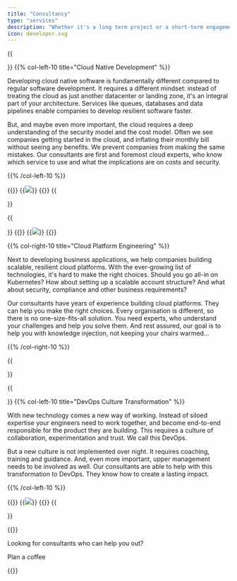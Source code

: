 ```yaml
---
title: "Consultancy"
type: "services"
description: "Whether it's a long term project or a short-term engagement, developing serverless applications or building a cloud platform: we can help."
icon: developer.svg
---
```


{{<section>}}
{{% col-left-10 title="Cloud Native Development" %}}

Developing cloud native software is fundamentally different compared to regular software development. It requires a different mindset: instead of treating the cloud as just another datacenter or landing zone, it's an integral part of your architecture. Services like queues, databases and data pipelines enable companies to develop resilient software faster.

But, and maybe even more important, the cloud requires a deep understanding of the security model and the cost model. Often we see companies getting started in the cloud, and inflating their monthly bill without seeing any benefits. We prevent companies from making the same mistakes. Our consultants are first and foremost cloud experts, who know which service to use and what the implications are on costs and security.

{{% /col-left-10 %}}

{{<col-right-2>}}
{{<img class="img-fluid" src="/img/icons/developer.svg">}}
{{</col-right-2>}}
{{</section>}}


{{<section>}}
{{<col-left-2>}}
{{<img class="img-fluid" src="/img/icons/consultant.svg">}}
{{</col-left-2>}}

{{% col-right-10 title="Cloud Platform Engineering" %}}

Next to developing business applications, we help companies building scalable, resilient cloud platforms. With the ever-growing list of technologies, it's hard to make the right choices. Should you go all-in on Kubernetes? How about setting up a scalable account structure? And what about security, compliance and other business requirements?

Our consultants have years of experience building cloud platforms. They can help you make the right choices. Every organisation is different, so there is no one-size-fits-all solution. You need experts, who understand your challenges and help you solve them. And rest assured, our goal is to help you with knowledge injection, not keeping your chairs warmed...

{{% /col-right-10 %}}

{{</section>}}



{{<section>}}
{{% col-left-10 title="DevOps Culture Transformation" %}}

With new technology comes a new way of working. Instead of siloed expertise your engineers need to work together, and become end-to-end responsible for the product they are building. This requires a culture of collaboration, experimentation and trust. We call this DevOps.

But a new culture is not implemented over night. It requires coaching, training and guidance. And, even more important, upper management needs to be involved as well. Our consultants are able to help with this transformation to DevOps. They know how to create a lasting impact.

{{% /col-left-10 %}}

{{<col-right-2>}}
{{<img class="img-fluid" src="/img/icons/brainstorming.svg">}}
{{</col-right-2>}}
{{</section>}}

{{<raw>}}

<section class="mt-lg-5 bg-diagonal">
  <div class="container text-center text-lg-left mt-5">
    <div class="row mt-5">
      <div class="col-lg-12 text-center">
        <p class="h4 divider-subtitle mt-2">Looking for consultants who can help you out?</p>
      </div>
      <div class="mx-auto">
        <a class="btn btn-warning mt-lg-2" id="book" onclick="showZoomSidebar()">Plan a coffee</a>
        </a>
      </div>
    </div>
  </div>
  </div>
</section>

{{</raw>}}
